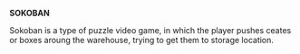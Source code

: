 <b>SOKOBAN</b>

Sokoban is a type of puzzle video game, in which the player pushes ceates or boxes aroung the warehouse, trying to get them to storage location.
